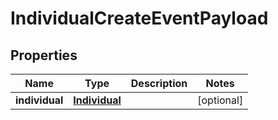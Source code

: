 # IndividualCreateEventPayload

## Properties
Name | Type | Description | Notes
------------ | ------------- | ------------- | -------------
**individual** | [**Individual**](Individual.md) |  |  [optional]
